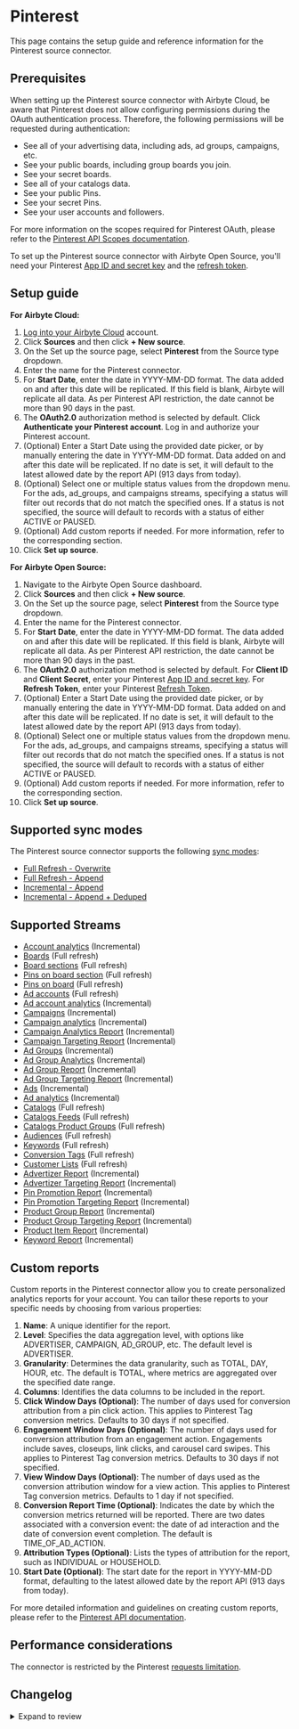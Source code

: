 # Pinterest

This page contains the setup guide and reference information for the Pinterest source connector.

## Prerequisites

<!-- env:cloud -->

When setting up the Pinterest source connector with Airbyte Cloud, be aware that Pinterest does not
allow configuring permissions during the OAuth authentication process. Therefore, the following
permissions will be requested during authentication:

- See all of your advertising data, including ads, ad groups, campaigns, etc.
- See your public boards, including group boards you join.
- See your secret boards.
- See all of your catalogs data.
- See your public Pins.
- See your secret Pins.
- See your user accounts and followers.

For more information on the scopes required for Pinterest OAuth, please refer to the
[Pinterest API Scopes documentation](https://developers.pinterest.com/docs/getting-started/scopes/#Read%20scopes).

<!-- /env:cloud -->

<!-- env:oss -->

To set up the Pinterest source connector with Airbyte Open Source, you'll need your Pinterest
[App ID and secret key](https://developers.pinterest.com/docs/getting-started/set-up-app/) and the
[refresh token](https://developers.pinterest.com/docs/getting-started/authentication/#Refreshing%20an%20access%20token).

<!-- /env:oss -->

## Setup guide

<!-- env:cloud -->

**For Airbyte Cloud:**

1. [Log into your Airbyte Cloud](https://cloud.airbyte.com/workspaces) account.
2. Click **Sources** and then click **+ New source**.
3. On the Set up the source page, select **Pinterest** from the Source type dropdown.
4. Enter the name for the Pinterest connector.
5. For **Start Date**, enter the date in YYYY-MM-DD format. The data added on and after this date
   will be replicated. If this field is blank, Airbyte will replicate all data. As per Pinterest API
   restriction, the date cannot be more than 90 days in the past.
6. The **OAuth2.0** authorization method is selected by default. Click **Authenticate your Pinterest
   account**. Log in and authorize your Pinterest account.
7. (Optional) Enter a Start Date using the provided date picker, or by manually entering the date in
   YYYY-MM-DD format. Data added on and after this date will be replicated. If no date is set, it
   will default to the latest allowed date by the report API (913 days from today).
8. (Optional) Select one or multiple status values from the dropdown menu. For the ads, ad_groups,
   and campaigns streams, specifying a status will filter out records that do not match the
   specified ones. If a status is not specified, the source will default to records with a status of
   either ACTIVE or PAUSED.
9. (Optional) Add custom reports if needed. For more information, refer to the corresponding
   section.
10. Click **Set up source**.
<!-- /env:cloud -->

<!-- env:oss -->

**For Airbyte Open Source:**

1. Navigate to the Airbyte Open Source dashboard.
2. Click **Sources** and then click **+ New source**.
3. On the Set up the source page, select **Pinterest** from the Source type dropdown.
4. Enter the name for the Pinterest connector.
5. For **Start Date**, enter the date in YYYY-MM-DD format. The data added on and after this date
   will be replicated. If this field is blank, Airbyte will replicate all data. As per Pinterest API
   restriction, the date cannot be more than 90 days in the past.
6. The **OAuth2.0** authorization method is selected by default. For **Client ID** and **Client
   Secret**, enter your Pinterest
   [App ID and secret key](https://developers.pinterest.com/docs/getting-started/set-up-app/). For
   **Refresh Token**, enter your Pinterest
   [Refresh Token](https://developers.pinterest.com/docs/getting-started/authentication/#Refreshing%20an%20access%20token).
7. (Optional) Enter a Start Date using the provided date picker, or by manually entering the date in
   YYYY-MM-DD format. Data added on and after this date will be replicated. If no date is set, it
   will default to the latest allowed date by the report API (913 days from today).
8. (Optional) Select one or multiple status values from the dropdown menu. For the ads, ad_groups,
   and campaigns streams, specifying a status will filter out records that do not match the
   specified ones. If a status is not specified, the source will default to records with a status of
   either ACTIVE or PAUSED.
9. (Optional) Add custom reports if needed. For more information, refer to the corresponding
   section.
10. Click **Set up source**.
<!-- /env:oss -->

## Supported sync modes

The Pinterest source connector supports the following
[sync modes](https://docs.airbyte.com/cloud/core-concepts#connection-sync-modes):

- [Full Refresh - Overwrite](https://docs.airbyte.com/understanding-airbyte/connections/full-refresh-overwrite/)
- [Full Refresh - Append](https://docs.airbyte.com/understanding-airbyte/connections/full-refresh-append)
- [Incremental - Append](https://docs.airbyte.com/understanding-airbyte/connections/incremental-append)
- [Incremental - Append + Deduped](https://docs.airbyte.com/understanding-airbyte/connections/incremental-append-deduped)

## Supported Streams

- [Account analytics](https://developers.pinterest.com/docs/api/v5/#operation/user_account/analytics)
  \(Incremental\)
- [Boards](https://developers.pinterest.com/docs/api/v5/#operation/boards/list) \(Full refresh\)
- [Board sections](https://developers.pinterest.com/docs/api/v5/#operation/board_sections/list)
  \(Full refresh\)
- [Pins on board section](https://developers.pinterest.com/docs/api/v5/#operation/board_sections/list_pins)
  \(Full refresh\)
- [Pins on board](https://developers.pinterest.com/docs/api/v5/#operation/boards/list_pins) \(Full
  refresh\)
- [Ad accounts](https://developers.pinterest.com/docs/api/v5/#operation/ad_accounts/list) \(Full
  refresh\)
- [Ad account analytics](https://developers.pinterest.com/docs/api/v5/#operation/ad_account/analytics)
  \(Incremental\)
- [Campaigns](https://developers.pinterest.com/docs/api/v5/#operation/campaigns/list)
  \(Incremental\)
- [Campaign analytics](https://developers.pinterest.com/docs/api/v5/#operation/campaigns/list)
  \(Incremental\)
- [Campaign Analytics Report](https://developers.pinterest.com/docs/api/v5/#operation/analytics/create_report)
  \(Incremental\)
- [Campaign Targeting Report](https://developers.pinterest.com/docs/api/v5/#operation/analytics/create_report)
  \(Incremental\)
- [Ad Groups](https://developers.pinterest.com/docs/api/v5/#operation/ad_groups/list)
  \(Incremental\)
- [Ad Group Analytics](https://developers.pinterest.com/docs/api/v5/#operation/ad_groups/analytics)
  \(Incremental\)
- [Ad Group Report](https://developers.pinterest.com/docs/api/v5/#operation/ad_groups/analytics)
  \(Incremental\)
- [Ad Group Targeting Report](https://developers.pinterest.com/docs/api/v5/#operation/ad_groups/analytics)
  \(Incremental\)
- [Ads](https://developers.pinterest.com/docs/api/v5/#operation/ads/list) \(Incremental\)
- [Ad analytics](https://developers.pinterest.com/docs/api/v5/#operation/ads/analytics)
  \(Incremental\)
- [Catalogs](https://developers.pinterest.com/docs/api/v5/#operation/catalogs/list) \(Full refresh\)
- [Catalogs Feeds](https://developers.pinterest.com/docs/api/v5/#operation/feeds/list) \(Full
  refresh\)
- [Catalogs Product Groups](https://developers.pinterest.com/docs/api/v5/#operation/catalogs_product_groups/list)
  \(Full refresh\)
- [Audiences](https://developers.pinterest.com/docs/api/v5/#operation/audiences/list) \(Full
  refresh\)
- [Keywords](https://developers.pinterest.com/docs/api/v5/#operation/keywords/get) \(Full refresh\)
- [Conversion Tags](https://developers.pinterest.com/docs/api/v5/#operation/conversion_tags/list)
  \(Full refresh\)
- [Customer Lists](https://developers.pinterest.com/docs/api/v5/#tag/customer_lists) \(Full
  refresh\)
- [Advertizer Report](https://developers.pinterest.com/docs/api/v5/#operation/analytics/create_report)
  \(Incremental\)
- [Advertizer Targeting Report](https://developers.pinterest.com/docs/api/v5/#operation/analytics/create_report)
  \(Incremental\)
- [Pin Promotion Report](https://developers.pinterest.com/docs/api/v5/#operation/analytics/create_report)
  \(Incremental\)
- [Pin Promotion Targeting Report](https://developers.pinterest.com/docs/api/v5/#operation/analytics/create_report)
  \(Incremental\)
- [Product Group Report](https://developers.pinterest.com/docs/api/v5/#operation/analytics/create_report)
  \(Incremental\)
- [Product Group Targeting Report](https://developers.pinterest.com/docs/api/v5/#operation/analytics/create_report)
  \(Incremental\)
- [Product Item Report](https://developers.pinterest.com/docs/api/v5/#operation/analytics/create_report)
  \(Incremental\)
- [Keyword Report](https://developers.pinterest.com/docs/api/v5/#operation/analytics/create_report)
  \(Incremental\)

## Custom reports

Custom reports in the Pinterest connector allow you to create personalized analytics reports for
your account. You can tailor these reports to your specific needs by choosing from various
properties:

1. **Name**: A unique identifier for the report.
2. **Level**: Specifies the data aggregation level, with options like ADVERTISER, CAMPAIGN,
   AD_GROUP, etc. The default level is ADVERTISER.
3. **Granularity**: Determines the data granularity, such as TOTAL, DAY, HOUR, etc. The default is
   TOTAL, where metrics are aggregated over the specified date range.
4. **Columns**: Identifies the data columns to be included in the report.
5. **Click Window Days (Optional)**: The number of days used for conversion attribution from a pin
   click action. This applies to Pinterest Tag conversion metrics. Defaults to 30 days if not
   specified.
6. **Engagement Window Days (Optional)**: The number of days used for conversion attribution from an
   engagement action. Engagements include saves, closeups, link clicks, and carousel card swipes.
   This applies to Pinterest Tag conversion metrics. Defaults to 30 days if not specified.
7. **View Window Days (Optional)**: The number of days used as the conversion attribution window for
   a view action. This applies to Pinterest Tag conversion metrics. Defaults to 1 day if not
   specified.
8. **Conversion Report Time (Optional)**: Indicates the date by which the conversion metrics
   returned will be reported. There are two dates associated with a conversion event: the date of ad
   interaction and the date of conversion event completion. The default is TIME_OF_AD_ACTION.
9. **Attribution Types (Optional)**: Lists the types of attribution for the report, such as
   INDIVIDUAL or HOUSEHOLD.
10. **Start Date (Optional)**: The start date for the report in YYYY-MM-DD format, defaulting to the
    latest allowed date by the report API (913 days from today).

For more detailed information and guidelines on creating custom reports, please refer to the
[Pinterest API documentation](https://developers.pinterest.com/docs/api/v5/#operation/analytics/create_report).

## Performance considerations

The connector is restricted by the Pinterest
[requests limitation](https://developers.pinterest.com/docs/reference/ratelimits/).

## Changelog

<details>
  <summary>Expand to review</summary>

| Version | Date       | Pull Request                                             | Subject                                                                                                                                                                                                                                                                                                                                                                                                                                                 |
|:--------|:-----------|:---------------------------------------------------------|:--------------------------------------------------------------------------------------------------------------------------------------------------------------------------------------------------------------------------------------------------------------------------------------------------------------------------------------------------------------------------------------------------------------------------------------------------------|
| 2.0.26 | 2025-01-04 | [50933](https://github.com/airbytehq/airbyte/pull/50933) | Update dependencies |
| 2.0.25 | 2024-12-28 | [50710](https://github.com/airbytehq/airbyte/pull/50710) | Update dependencies |
| 2.0.24 | 2024-12-21 | [50302](https://github.com/airbytehq/airbyte/pull/50302) | Update dependencies |
| 2.0.23 | 2024-12-14 | [49040](https://github.com/airbytehq/airbyte/pull/49040) | Starting with this version, the Docker image is now rootless. Please note that this and future versions will not be compatible with Airbyte versions earlier than 0.64 |
| 2.0.22 | 2024-11-04 | [48280](https://github.com/airbytehq/airbyte/pull/48280) | Update dependencies |
| 2.0.21 | 2024-10-29 | [47074](https://github.com/airbytehq/airbyte/pull/47074) | Update dependencies |
| 2.0.20 | 2024-10-12 | [46815](https://github.com/airbytehq/airbyte/pull/46815) | Update dependencies |
| 2.0.19 | 2024-10-05 | [46482](https://github.com/airbytehq/airbyte/pull/46482) | Update dependencies |
| 2.0.18 | 2024-09-28 | [46104](https://github.com/airbytehq/airbyte/pull/46104) | Update dependencies |
| 2.0.17 | 2024-09-21 | [45838](https://github.com/airbytehq/airbyte/pull/45838) | Update dependencies |
| 2.0.16 | 2024-09-14 | [45566](https://github.com/airbytehq/airbyte/pull/45566) | Update dependencies |
| 2.0.15 | 2024-09-07 | [45283](https://github.com/airbytehq/airbyte/pull/45283) | Update dependencies |
| 2.0.14 | 2024-08-31 | [45060](https://github.com/airbytehq/airbyte/pull/45060) | Update dependencies |
| 2.0.13 | 2024-08-24 | [44752](https://github.com/airbytehq/airbyte/pull/44752) | Update dependencies |
| 2.0.12 | 2024-08-17 | [44346](https://github.com/airbytehq/airbyte/pull/44346) | Update dependencies |
| 2.0.11 | 2024-08-12 | [43838](https://github.com/airbytehq/airbyte/pull/43838) | Update dependencies |
| 2.0.10 | 2024-08-10 | [43642](https://github.com/airbytehq/airbyte/pull/43642) | Update dependencies |
| 2.0.9 | 2024-08-03 | [43280](https://github.com/airbytehq/airbyte/pull/43280) | Update dependencies |
| 2.0.8 | 2024-07-30 | [39559](https://github.com/airbytehq/airbyte/pull/39559) | Ensure config_error when state has improper format and update CDK version |
| 2.0.7 | 2024-07-27 | [42603](https://github.com/airbytehq/airbyte/pull/42603) | Update dependencies |
| 2.0.6 | 2024-07-20 | [42343](https://github.com/airbytehq/airbyte/pull/42343) | Update dependencies |
| 2.0.5 | 2024-07-13 | [41765](https://github.com/airbytehq/airbyte/pull/41765) | Update dependencies |
| 2.0.4 | 2024-07-10 | [41449](https://github.com/airbytehq/airbyte/pull/41449) | Update dependencies |
| 2.0.3 | 2024-07-06 | [39972](https://github.com/airbytehq/airbyte/pull/39972) | Update dependencies |
| 2.0.2 | 2024-06-10 | [39367](https://github.com/airbytehq/airbyte/pull/39367) | Fix type error when start date was not provided |
| 2.0.1 | 2024-06-04 | [39037](https://github.com/airbytehq/airbyte/pull/39037) | [autopull] Upgrade base image to v1.2.1 |
| 2.0.0 | 2024-05-20 | [37698](https://github.com/airbytehq/airbyte/pull/37698) | Migrate to low-code |
| 1.3.3 | 2024-04-24 | [36655](https://github.com/airbytehq/airbyte/pull/36655) | Schema descriptions and CDK 0.80.0 |
| 1.3.2 | 2024-04-08 | [36912](https://github.com/airbytehq/airbyte/pull/36912) | Fix icon |
| 1.3.1 | 2024-04-03 | [36806](https://github.com/airbytehq/airbyte/pull/36806) | Update airbyte-cdk count bug to emit recordCount as float |
| 1.3.0 | 2024-03-19 | [36267](https://github.com/airbytehq/airbyte/pull/36267) | Pin airbyte-cdk version to `^0` |
| 1.2.0 | 2024-02-20 | [35465](https://github.com/airbytehq/airbyte/pull/35465) | Per-error reporting and continue sync on stream failures |
| 1.1.1 | 2024-02-12 | [35159](https://github.com/airbytehq/airbyte/pull/35159) | Manage dependencies with Poetry. |
| 1.1.0 | 2023-11-22 | [32747](https://github.com/airbytehq/airbyte/pull/32747) | Update docs and spec. Add missing `placement_traffic_type` field to AdGroups stream |
| 1.0.0 | 2023-11-16 | [32595](https://github.com/airbytehq/airbyte/pull/32595) | Add airbyte_type: timestamp_without_timezone to date-time fields across all streams. Rename `Advertizer*` streams to `Advertiser*` |
| 0.8.2 | 2023-11-20 | [32672](https://github.com/airbytehq/airbyte/pull/32672) | Fix backoff waiting time |
| 0.8.1 | 2023-11-16 | [32601](https://github.com/airbytehq/airbyte/pull/32601) | added ability to create custom reports |
| 0.8.0 | 2023-11-16 | [32592](https://github.com/airbytehq/airbyte/pull/32592) | Make start_date optional; add suggested streams; add missing fields |
| 0.7.2 | 2023-11-08 | [32299](https://github.com/airbytehq/airbyte/pull/32299) | added default `AvailabilityStrategy`, fixed bug which cases duplicated requests, added new streams: Catalogs, CatalogsFeeds, CatalogsProductGroups, Audiences, Keywords, ConversionTags, CustomerLists, CampaignTargetingReport, AdvertizerReport, AdvertizerTargetingReport, AdGroupReport, AdGroupTargetingReport, PinPromotionReport, PinPromotionTargetingReport, ProductGroupReport, ProductGroupTargetingReport, ProductItemReport, KeywordReport |
| 0.7.1 | 2023-11-01 | [32078](https://github.com/airbytehq/airbyte/pull/32078) | handle non json response |
| 0.7.0 | 2023-10-25 | [31876](https://github.com/airbytehq/airbyte/pull/31876) | Migrated to base image, removed token based authentication mthod becuase access_token is valid for 1 day only |
| 0.6.0 | 2023-07-25 | [28672](https://github.com/airbytehq/airbyte/pull/28672) | Add report stream for `CAMPAIGN` level |
| 0.5.3 | 2023-07-05 | [27964](https://github.com/airbytehq/airbyte/pull/27964) | Add `id` field to `owner` field in `ad_accounts` stream |
| 0.5.2 | 2023-06-02 | [26949](https://github.com/airbytehq/airbyte/pull/26949) | Update `BoardPins` stream with `note` property |
| 0.5.1 | 2023-05-11 | [25984](https://github.com/airbytehq/airbyte/pull/25984) | Add pattern for start_date |
| 0.5.0 | 2023-05-17 | [26188](https://github.com/airbytehq/airbyte/pull/26188) | Add `product_tags` field to the `BoardPins` stream |
| 0.4.0 | 2023-05-16 | [26112](https://github.com/airbytehq/airbyte/pull/26112) | Add `is_standard` field to the `BoardPins` stream |
| 0.3.0 | 2023-05-09 | [25915](https://github.com/airbytehq/airbyte/pull/25915) | Add `creative_type` field to the `BoardPins` stream |
| 0.2.6 | 2023-04-26 | [25548](https://github.com/airbytehq/airbyte/pull/25548) | Fix `format` issue for `boards` stream schema for fields with `date-time` |
| 0.2.5 | 2023-04-19 | [0](https://github.com/airbytehq/airbyte/pull/0) | Update `AMOUNT_OF_DAYS_ALLOWED_FOR_LOOKUP` to 89 days |
| 0.2.4 | 2023-02-25 | [23457](https://github.com/airbytehq/airbyte/pull/23457) | Add missing columns for analytics streams for pinterest source |
| 0.2.3 | 2023-03-01 | [23649](https://github.com/airbytehq/airbyte/pull/23649) | Fix for `HTTP - 400 Bad Request` when requesting data >= 90 days |
| 0.2.2 | 2023-01-27 | [22020](https://github.com/airbytehq/airbyte/pull/22020) | Set `AvailabilityStrategy` for streams explicitly to `None` |
| 0.2.1 | 2022-12-15 | [20532](https://github.com/airbytehq/airbyte/pull/20532) | Bump CDK version |
| 0.2.0 | 2022-12-13 | [20242](https://github.com/airbytehq/airbyte/pull/20242) | Add data-type normalization up to the schemas declared |
| 0.1.9 | 2022-09-06 | [15074](https://github.com/airbytehq/airbyte/pull/15074) | Add filter based on statuses |
| 0.1.8 | 2022-10-21 | [18285](https://github.com/airbytehq/airbyte/pull/18285) | Fix type of `start_date` |
| 0.1.7 | 2022-09-29 | [17387](https://github.com/airbytehq/airbyte/pull/17387) | Set `start_date` dynamically based on API restrictions. |
| 0.1.6 | 2022-09-28 | [17304](https://github.com/airbytehq/airbyte/pull/17304) | Use CDK 0.1.89 |
| 0.1.5 | 2022-09-16 | [16799](https://github.com/airbytehq/airbyte/pull/16799) | Migrate to per-stream state |
| 0.1.4 | 2022-09-06 | [16161](https://github.com/airbytehq/airbyte/pull/16161) | Add ability to handle `429 - Too Many Requests` error with respect to `Max Rate Limit Exceeded Error` |
| 0.1.3 | 2022-09-02 | [16271](https://github.com/airbytehq/airbyte/pull/16271) | Add support of `OAuth2.0` authentication method |
| 0.1.2 | 2021-12-22 | [10223](https://github.com/airbytehq/airbyte/pull/10223) | Fix naming of `AD_ID` and `AD_ACCOUNT_ID` fields |
| 0.1.1 | 2021-12-22 | [9043](https://github.com/airbytehq/airbyte/pull/9043) | Update connector fields title/description |
| 0.1.0 | 2021-10-29 | [7493](https://github.com/airbytehq/airbyte/pull/7493) | Release Pinterest CDK Connector |
</details>
